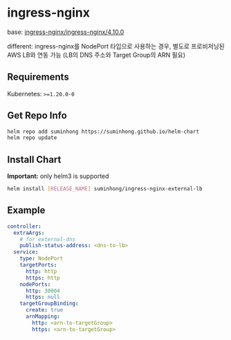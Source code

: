 # ingress-nginx

base: [ingress-nginx/ingress-nginx/4.10.0](https://artifacthub.io/packages/helm/ingress-nginx/ingress-nginx/4.10.0)

different: ingress-nginx를 NodePort 타입으로 사용하는 경우, 별도로 프로비저닝된 AWS LB와 연동 가능
(LB의 DNS 주소와 Target Group의 ARN 필요)

## Requirements

Kubernetes: `>=1.20.0-0`

## Get Repo Info

```bash
helm repo add suminhong https://suminhong.github.io/helm-chart
helm repo update
```

## Install Chart

**Important:** only helm3 is supported

```bash
helm install [RELEASE_NAME] suminhong/ingress-nginx-external-lb
```

## Example
```yaml
controller:
  extraArgs:
    # for external-dns
    publish-status-address: <dns-to-lb>
  service:
    type: NodePort
    targetPorts:
      http: http
      https: http
    nodePorts:
      http: 30004
      https: null
    targetGroupBinding:
      create: true
      arnMapping:
        http: <arn-to-targetGroup>
        https: <arn-to-targetGroup>
```
